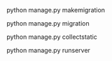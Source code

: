 python manage.py makemigration

python manage.py migration

python manage.py collectstatic

python manage.py runserver

